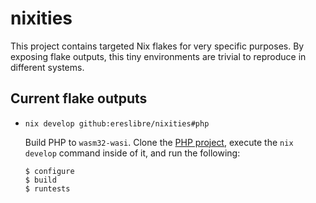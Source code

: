 # nixities

This project contains targeted Nix flakes for very specific
purposes. By exposing flake outputs, this tiny environments are
trivial to reproduce in different systems.

## Current flake outputs

- `nix develop github:ereslibre/nixities#php`

    Build PHP to `wasm32-wasi`. Clone the [PHP
    project](https://github.com/php/php-src), execute the `nix
    develop` command inside of it, and run the following:

    ```shell-session
    $ configure
    $ build
    $ runtests
    ```
